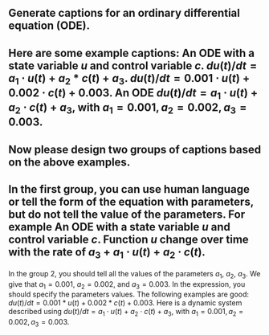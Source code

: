 Generate captions for an ordinary differential equation (ODE).
---
Here are some example captions:
An ODE with a state variable $u$ and control variable $c$.
$du(t)/dt = a_1 \cdot u(t) + a_2 * c(t) + a_3$.
$du(t)/dt = 0.001 \cdot u(t) + 0.002 \cdot c(t) + 0.003$.
An ODE $du(t)/dt = a_1 \cdot u(t) + a_2 \cdot c(t) + a_3$, with $a_1 = 0.001, a_2 = 0.002, a_3 = 0.003$.
---
Now please design two groups of captions based on the above examples. 
---
In the first group, you can use human language or tell the form of the equation with parameters, but do not tell the value of the parameters. For example
An ODE with a state variable $u$ and control variable $c$.
Function $u$ change over time with the rate of $a_3 + a_1 \cdot u(t) + a_2 \cdot c(t)$.
---
In the group 2, you should tell all the values of the parameters $a_1$, $a_2$, $a_3$. We give that $a_1 = 0.001$, $a_2 = 0.002$, and $a_3 = 0.003$. In the expression, you should specify the parameters values. The following examples are good:
$du(t)/dt = 0.001 * u(t) + 0.002 * c(t) + 0.003$.
Here is a dynamic system described using $du(t)/dt = a_1 \cdot u(t) + a_2 \cdot c(t) + a_3$, with $a_1 = 0.001, a_2 = 0.002, a_3 = 0.003$.
